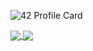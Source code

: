 ![42 Profile Card](https://1337-readme.vercel.app/api/profile?cursus=42cursus&login=yslati)

<a href="https://github.com/yslati?tab=repositories">
  <img align="center" src="https://github-readme-stats.vercel.app/api/top-langs/?username=yslati&theme=dark"/>
</a>
<a href="https://github.com/yslati?tab=repositories">
 <img align="center" src="https://github-readme-stats.vercel.app/api?username=yslati&line_height=40&show_icons=true&theme=dark">
</a>
